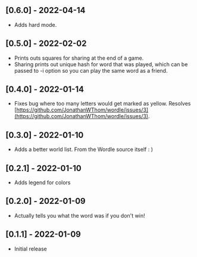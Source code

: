 ## [0.6.0] - 2022-04-14

- Adds hard mode.

## [0.5.0] - 2022-02-02

- Prints outs squares for sharing at the end of a game.
- Sharing prints out unique hash for word that was played, which can be passed
to -i option so you can play the same word as a friend.

## [0.4.0] - 2022-01-14

- Fixes bug where too many letters would get marked as yellow. Resolves
    [https://github.com/JonathanWThom/wordle/issues/3](https://github.com/JonathanWThom/wordle/issues/3).

## [0.3.0] - 2022-01-10

- Adds a better world list. From the Wordle source itself : )

## [0.2.1] - 2022-01-10

- Adds legend for colors

## [0.2.0] - 2022-01-09

- Actually tells you what the word was if you don't win!

## [0.1.1] - 2022-01-09

- Initial release
